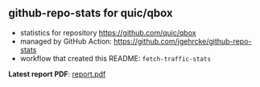 ## github-repo-stats for quic/qbox

- statistics for repository https://github.com/quic/qbox
- managed by GitHub Action: https://github.com/jgehrcke/github-repo-stats
- workflow that created this README: `fetch-traffic-stats`

**Latest report PDF**: [report.pdf](https://github.com/njjetha/OSDO/raw/github-repo-stats/quic/qbox/latest-report/report.pdf)

